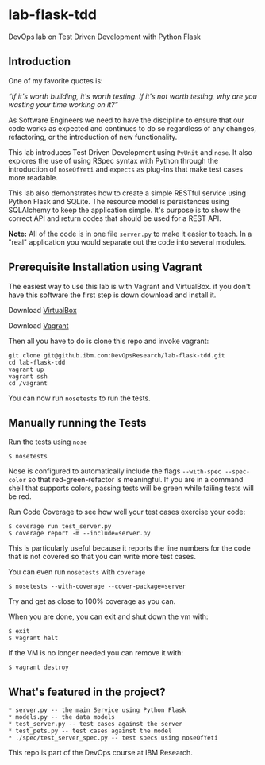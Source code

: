 # lab-flask-tdd

DevOps lab on Test Driven Development with Python Flask

## Introduction

One of my favorite quotes is:

_“If it's worth building, it's worth testing.
If it's not worth testing, why are you wasting your time working on it?”_

As Software Engineers we need to have the discipline to ensure that our code works as expected and continues to do so regardless of any changes, refactoring, or the introduction of new functionality.

This lab introduces Test Driven Development using `PyUnit` and `nose`. It also explores the use of using RSpec syntax with Python through the introduction of `noseOfYeti` and `expects` as plug-ins that make test cases more readable.

This lab also demonstrates how to create a simple RESTful service using Python Flask and SQLite.
The resource model is persistences using SQLAlchemy to keep the application simple. It's purpose is to show the correct API and return codes that should be used for a REST API.

**Note:** All of the code is in one file `server.py` to make it easier to teach. In a "real" application you would separate out the code into several modules.

## Prerequisite Installation using Vagrant

The easiest way to use this lab is with Vagrant and VirtualBox. if you don't have this software the first step is down download and install it.

Download [VirtualBox](https://www.virtualbox.org/)

Download [Vagrant](https://www.vagrantup.com/)

Then all you have to do is clone this repo and invoke vagrant:

    git clone git@github.ibm.com:DevOpsResearch/lab-flask-tdd.git
    cd lab-flask-tdd
    vagrant up
    vagrant ssh
    cd /vagrant

You can now run `nosetests` to run the tests.

## Manually running the Tests

Run the tests using `nose`

    $ nosetests

Nose is configured to automatically include the flags `--with-spec --spec-color` so that red-green-refactor is meaningful. If you are in a command shell that supports colors, passing tests will be green while failing tests will be red.

Run Code Coverage to see how well your test cases exercise your code:

    $ coverage run test_server.py
    $ coverage report -m --include=server.py

This is particularly useful because it reports the line numbers for the code that is not covered so that you can write more test cases.

You can even run `nosetests` with `coverage`

    $ nosetests --with-coverage --cover-package=server

Try and get as close to 100% coverage as you can.

When you are done, you can exit and shut down the vm with:

    $ exit
    $ vagrant halt

If the VM is no longer needed you can remove it with:

    $ vagrant destroy


## What's featured in the project?

    * server.py -- the main Service using Python Flask
    * models.py -- the data models
    * test_server.py -- test cases against the server
    * test_pets.py -- test cases against the model
    * ./spec/test_server_spec.py -- test specs using noseOfYeti

This repo is part of the DevOps course at IBM Research.
